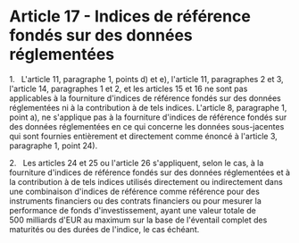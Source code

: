 # Article 17 - Indices de référence fondés sur des données réglementées


1.   L'article 11, paragraphe 1, points d) et e), l'article 11, paragraphes 2 et 3, l'article 14, paragraphes 1 et 2, et les articles 15 et 16 ne sont pas applicables à la fourniture d'indices de référence fondés sur des données réglementées ni à la contribution à de tels indices. L'article 8, paragraphe 1, point a), ne s'applique pas à la fourniture d'indices de référence fondés sur des données réglementées en ce qui concerne les données sous-jacentes qui sont fournies entièrement et directement comme énoncé à l'article 3, paragraphe 1, point 24).

2.   Les articles 24 et 25 ou l'article 26 s'appliquent, selon le cas, à la fourniture d'indices de référence fondés sur des données réglementées et à la contribution à de tels indices utilisés directement ou indirectement dans une combinaison d'indices de référence comme référence pour des instruments financiers ou des contrats financiers ou pour mesurer la performance de fonds d'investissement, ayant une valeur totale de 500 milliards d'EUR au maximum sur la base de l'éventail complet des maturités ou des durées de l'indice, le cas échéant.
